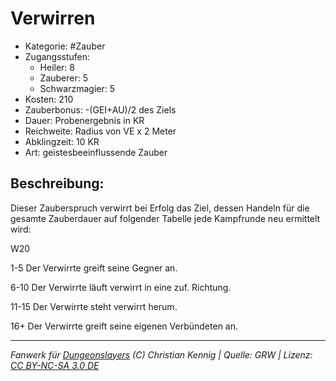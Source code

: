 # Verwirren

- Kategorie: #Zauber
- Zugangsstufen:
  - Heiler: 8
  - Zauberer: 5
  - Schwarzmagier: 5
- Kosten: 210
- Zauberbonus: -(GEI+AU)/2 des Ziels
- Dauer: Probenergebnis in KR
- Reichweite: Radius von VE x 2 Meter
- Abklingzeit: 10 KR
- Art: geistesbeeinflussende Zauber

## Beschreibung:

Dieser Zauberspruch verwirrt bei Erfolg das Ziel, dessen Handeln für die gesamte Zauberdauer auf folgender Tabelle jede Kampfrunde neu ermittelt wird:

W20

1-5 Der Verwirrte greift seine Gegner an.

6-10 Der Verwirrte läuft verwirrt in eine zuf. Richtung.

11-15 Der Verwirrte steht verwirrt herum.

16+ Der Verwirrte greift seine eigenen Verbündeten an.

---

_Fanwerk für [Dungeonslayers](https://www.dungeonslayers.net/) (C) Christian Kennig | Quelle: GRW | Lizenz: [CC BY-NC-SA 3.0 DE](https://creativecommons.org/licenses/by-nc-sa/3.0/de/)_
